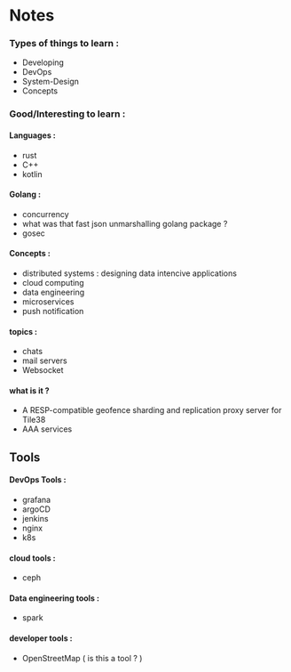 # Notes

### Types of things to learn : 

* Developing 
* DevOps
* System-Design
* Concepts

### Good/Interesting to learn : 

#### Languages :
* rust
* C++
* kotlin 

#### Golang : 
* concurrency 
* what was that fast json unmarshalling golang package ? 
* gosec

#### Concepts :
* distributed systems : designing data intencive applications
* cloud computing 
* data engineering 
* microservices 
* push notification

#### topics :
* chats
* mail servers
* Websocket

#### what is it ? 
* A RESP-compatible geofence sharding and replication proxy server for Tile38
* AAA services

## Tools 

#### DevOps Tools :
* grafana 
* argoCD
* jenkins
* nginx
* k8s

#### cloud tools : 
* ceph 

#### Data engineering tools :
* spark 

#### developer tools :
* OpenStreetMap ( is this a tool ? ) 
